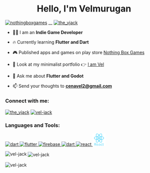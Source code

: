 <h1 align="center">Hello, I'm Velmurugan</h1> 
  
<p align="left">
 <a href="https://twitter.com/nothingboxgames" target="blank"><img src="https://img.shields.io/twitter/follow/nothingboxgames?logo=twitter&style=for-the-badge" alt="nothingboxgames" /></a> __ <a href="https://twitter.com/the_vjack" target="blank"><img src="https://img.shields.io/twitter/follow/the_vjack?logo=twitter&style=for-the-badge" alt="the_vjack" /></a> </p>  

- 👨‍💻 I am an **Indie Game Developer**
- 🔥 Currently learning **Flutter and Dart**  
-  🎮 Published apps and games on play store  [Nothing Box Games](https://play.google.com/store/apps/dev?id=5626370241132262318)  
- 🔗 Look at my minimalist portfolio 👉 [I am Vel ](https://iam-vel.vercel.app/)  
  
- 💬 Ask me about **Flutter and Godot** 
  
- 📫 Send your thoughts to **cenavel2@gmail.com**  
  
<h3 align="left">Connect with me:</h3>  
<p align="left">  
<a href="https://twitter.com/the_vjack" target="blank"><img align="center" src="https://raw.githubusercontent.com/rahuldkjain/github-profile-readme-generator/master/src/images/icons/Social/twitter.svg" alt="the_vjack" height="30" width="40" /></a>  
<a href="https://linkedin.com/in/vel-jack" target="blank"><img align="center" src="https://raw.githubusercontent.com/rahuldkjain/github-profile-readme-generator/master/src/images/icons/Social/linked-in-alt.svg" alt="vel-jack" height="30" width="40" /></a>  
</p>  
  
<h3 align="left">Languages and Tools:</h3>  
<p align="left"> <a href="https://dart.dev" target="_blank" rel="noreferrer"> <img src="https://www.vectorlogo.zone/logos/dartlang/dartlang-icon.svg" alt="dart" width="40" height="40"/> </a> <a href="https://flutter.dev" target="_blank" rel="noreferrer"> <img src="https://www.vectorlogo.zone/logos/flutterio/flutterio-icon.svg" alt="flutter" width="40" height="40"/> </a><a href="https://firebase.google.com/" target="_blank" rel="noreferrer"> <img src="https://www.vectorlogo.zone/logos/firebase/firebase-icon.svg" alt="firebase" width="40" height="40"/> </a>
 <a href="https://godotengine.org/" target="_blank" rel="noreferrer"> <img src="https://godotengine.org/themes/godotengine/assets/press/icon_color.svg" alt="dart" width="40" height="40"/> </a>  <a href="https://soliditylang.org/" target="_blank" rel="noreferrer"> <img src="https://soliditylang.org/images/logo.svg" alt="react" width="40" height="40"/> </a>   <a href="https://reactjs.org/" target="_blank" rel="noreferrer"> <img src="https://raw.githubusercontent.com/devicons/devicon/master/icons/react/react-original-wordmark.svg" alt="react" width="40" height="40"/> </a> </p>  
  
<p><img align="left" src="https://github-readme-stats.vercel.app/api/top-langs?username=vel-jack&show_icons=true&locale=en&layout=compact" alt="vel-jack" /></p>  
  
<p>&nbsp;<img align="center" src="https://github-readme-stats.vercel.app/api?username=vel-jack&show_icons=true&locale=en" alt="vel-jack" /></p>  
  
<p><img align="center" src="https://github-readme-streak-stats.herokuapp.com/?user=vel-jack&" alt="vel-jack" /></p>
